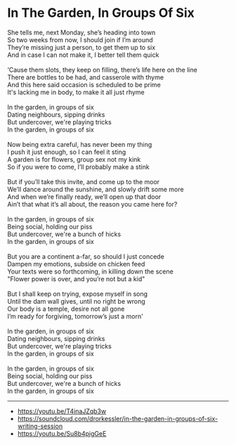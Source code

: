 # In The Garden, In Groups Of Six

She tells me, next Monday, she’s heading into town\
So two weeks from now, I should join if I’m around\
They’re missing just a person, to get them up to six\
And in case I can not make it, I better tell them quick\
\
‘Cause them slots, they keep on filling, there’s life here on the line\
There are bottles to be had, and casserole with thyme\
And this here said occasion is scheduled to be prime\
It's lacking me in body, to make it all just rhyme \
\
In the garden, in groups of six\
Dating neighbours, sipping drinks\
But undercover, we're playing tricks\
In the garden, in groups of six\
\
Now being extra careful, has never been my thing\
I push it just enough, so I can feel it sting\
A garden is for flowers, group sex not my kink\
So if you were to come, I’ll probably make a stink\
\
But if you’ll take this invite, and come up to the moor\
We’ll dance around the sunshine, and slowly drift some more\
And when we’re finally ready, we’ll open up that door\
Ain’t that what it’s all about, the reason you came here for?\
\
In the garden, in groups of six\
Being social, holding our piss\
But undercover, we're a bunch of hicks\
In the garden, in groups of six\
\
But you are a continent a-far, so should I just concede\
Dampen my emotions, subside on chicken feed\
Your texts were so forthcoming,  in killing down the scene\
"Flower power is over, and you’re not but a kid"\
\
But I shall keep on trying, expose myself in song\
Until the dam wall gives, until no right be wrong\
Our body is a temple, desire not all gone\
I’m ready for forgiving, tomorrow’s just a morn'\
\
In the garden, in groups of six\
Dating neighbours, sipping drinks\
But undercover, we're playing tricks\
In the garden, in groups of six\
\
In the garden, in groups of six\
Being social, holding our piss\
But undercover, we're a bunch of hicks\
In the garden, in groups of six

---
- https://youtu.be/T4inaJZqb3w
- https://soundcloud.com/drorkessler/in-the-garden-in-groups-of-six-writing-session
- https://youtu.be/Su8b4pigGeE
